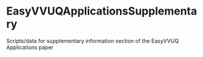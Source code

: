 # EasyVVUQApplicationsSupplementary
Scripts/data for supplementary information section of the EasyVVUQ Applications paper
